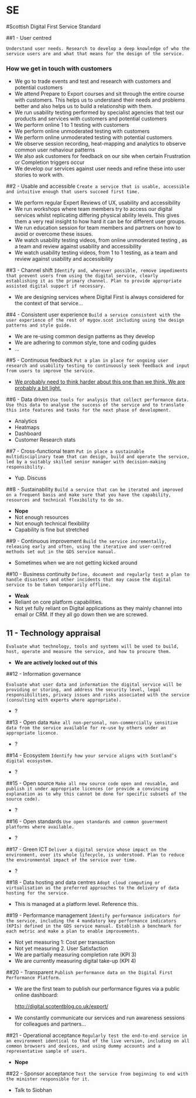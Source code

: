 # SE
#Scottish Digital First Service Standard

##1 - User centred

`Understand user needs. Research to develop a deep knowledge of who the service users are and what that means for the design of the service.`

### How we get in touch with customers

* We go to trade events and test and research with customers and potential customers
* We attend Prepare to Export courses and sit through the entire course with customers. This helps us to understand their needs and problems better and also helps us to build a relationship with them.
* We run usability testing performed by specialist agencies that test our products and services with customers and potential customers
* We perform online 1 to 1 testing with customers
* We perform online unmoderated testing with customers
* We perform online unmoderated testing with potential customers
* We observe session recording, heat-mapping and analytics to observe common user nehaviour patterns
* We also ask customers for feedback on our site when certain Frustration or Completion triggers occur 
* We develop our services against user needs and refine these into user stories to work with.




##2 - Usable and accessible
`Create a service that is usable, accessible and intuitive enough that users succeed first time.`


* We perform regular Expert Reviews of UX, usability and accessibility
* We run workshops where team members try to access our digital services whilst replicating differing physical ability levels. This gives them a very real insight to how hard it can be for different user groups. 
* We run education session for team members and partners on how to avoid or overcome these issues. 
* We watch usability testing videos, from online unmoderated testing , as a team and review against usability and accessibility
* We watch usability testing videos, from 1 to 1 testing,  as a team and review against usability and accessibility

##3 - Channel shift
`Identify and, wherever possible, remove impediments that prevent users from using the digital service, clearly establishing it as the primary channel. Plan to provide appropriate assisted digital support if necessary.`

* We are designing services where Digital First is always considered for the context of that service...

##4 - Consistent user experience
`Build a service consistent with the user experience of the rest of mygov.scot including using the design patterns and style guide.`

* We are re-using common design patterns as they develop
* We are adhering to common style, tone and coding guides
* ...

##5 - Continuous feedback
`Put a plan in place for ongoing user research and usability testing to continuously seek feedback and input from users to improve the service.`

* <u>We probably need to think harder about this one than we think. We are probably a bit light.</u>

##6 - Data driven
`Use tools for analysis that collect performance data. Use this data to analyse the success of the service and to translate this into features and tasks for the next phase of development.`

* Analytics
* Heatmaps
* Dashboard
* Customer Research stats

##7 - Cross-functional team
`Put in place a sustainable multidisciplinary team that can design, build and operate the service, led by a suitably skilled senior manager with decision-making responsibility.`

* Yup. Discuss

##8 - Sustainability
`Build a service that can be iterated and improved on a frequent basis and make sure that you have the capability, resources and technical flexibility to do so.`

* **Nope**
* Not  enough resources
* Not enough technical flexibility
* Capability is fine but stretched

##9 - Continuous improvement
`Build the service incrementally, releasing early and often, using the iterative and user-centred methods set out in the GDS service manual.`

* Sometimes when we are not getting kicked around

##10 - Business continuity
`Define, document and regularly test a plan to handle disasters and other incidents that may cause the digital service to be taken temporarily offline.`

* **Weak**
* Reliant on core platform capabilities. 
* Not yet fully reliant on Digital applications as they mainly channel into email or CRM. If they all go down then we are screwed. 


## 11 - Technology appraisal
`Evaluate what technology, tools and systems will be used to build, host, operate and measure the service, and how to procure them.`

* **We are actively locked out of this**

##12 - Information governance

`Evaluate what user data and information the digital service will be providing or storing, and address the security level, legal responsibilities, privacy issues and risks associated with the service (consulting with experts where appropriate).`

* ?

##13 - Open data
`Make all non-personal, non-commercially sensitive data from the service available for re-use by others under an appropriate licence.`

* ?

##14 - Ecosystem
`Identify how your service aligns with Scotland’s digital ecosystem.`

* ?

##15 - Open source
`Make all new source code open and reusable, and publish it under appropriate licences (or provide a convincing explanation as to why this cannot be done for specific subsets of the source code).`

* ? 

##16 - Open standards
`Use open standards and common government platforms where available.`

* ?

##17 - Green ICT
`Deliver a digital service whose impact on the environment, over its whole lifecycle, is understood. Plan to reduce the environmental impact of the service over time.`

* ?

##18 - Data hosting and data centres
`Adopt cloud computing or virtualisation as the preferred approaches to the delivery of data hosting for the service.`

* This is managed at a platform level. Reference this. 

##19 - Performance management
`Identify performance indicators for the service, including the 4 mandatory key performance indicators (KPIs) defined in the GDS service manual. Establish a benchmark for each metric and make a plan to enable improvements.`

* Not yet measuring 1: Cost per transaction 
* Not yet measuring 2. User Satisfaction
* We are partially measuring completion rate (KPI 3)
* We are currently measuring digital take-up (KPI 4)

##20 - Transparent
`Publish performance data on the Digital First Performance Platform.`

* We are the first team to publish our performance figures via a public online dashboard: 

  http://digital.scotentblog.co.uk/export/

* We constantly communicate our services and run awareness sessions for colleagues and partners...

##21 - Operational acceptance
`Regularly test the end-to-end service in an environment identical to that of the live version, including on all common browsers and devices, and using dummy accounts and a representative sample of users.`

* **Nope**

##22 - Sponsor acceptance
`Test the service from beginning to end with the minister responsible for it.`

* Talk to Siobhan
